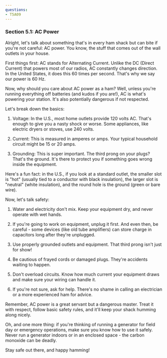 ```yaml
---
questions:
- T5A09
---
```


### Section 5.1: AC Power

Alright, let's talk about something that's in every ham shack but can bite if you're not careful: AC power. You know, the stuff that comes out of the wall outlets in your house.

First things first: AC stands for Alternating Current. Unlike the DC (Direct Current) that powers most of our radios, AC constantly changes direction. In the United States, it does this 60 times per second. That's why we say our power is 60 Hz.

Now, why should you care about AC power as a ham? Well, unless you're running everything off batteries (and kudos if you are!), AC is what's powering your station. It's also potentially dangerous if not respected.

Let's break down the basics:

1. Voltage: In the U.S., most home outlets provide 120 volts AC. That's enough to give you a nasty shock or worse. Some appliances, like electric dryers or stoves, use 240 volts.

2. Current: This is measured in amperes or amps. Your typical household circuit might be 15 or 20 amps.

3. Grounding: This is super important. The third prong on your plugs? That's the ground. It's there to protect you if something goes wrong inside the equipment.

Here's a fun fact: in the U.S., if you look at a standard outlet, the smaller slot is "hot" (usually tied to a conductor with black insulation), the larger slot is "neutral" (white insulation), and the round hole is the ground (green or bare wire).

Now, let's talk safety:

1. Water and electricity don't mix. Keep your equipment dry, and never operate with wet hands.

2. If you're going to work on equipment, unplug it first. And even then, be careful - some devices (like old tube amplifiers) can store charge in capacitors long after they're unplugged.

3. Use properly grounded outlets and equipment. That third prong isn't just for show!

4. Be cautious of frayed cords or damaged plugs. They're accidents waiting to happen.

5. Don't overload circuits. Know how much current your equipment draws and make sure your wiring can handle it.

6. If you're not sure, ask for help. There's no shame in calling an electrician or a more experienced ham for advice.

Remember, AC power is a great servant but a dangerous master. Treat it with respect, follow basic safety rules, and it'll keep your shack humming along nicely.

Oh, and one more thing: if you're thinking of running a generator for field day or emergency operations, make sure you know how to use it safely. Never run a generator indoors or in an enclosed space - the carbon monoxide can be deadly.

Stay safe out there, and happy hamming!
